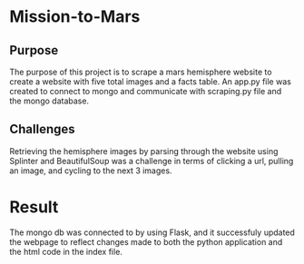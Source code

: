 # Mission-to-Mars


## Purpose
The purpose of this project is to scrape a mars hemisphere website to create a website with five total images and a facts table. An app.py file was created to connect to mongo and communicate with scraping.py file and the mongo database. 

## Challenges
Retrieving the hemisphere images by parsing through the website using Splinter and BeautifulSoup was a challenge in terms of clicking a url, pulling an image, and cycling to the next 3 images.

# Result
The mongo db was connected to by using Flask, and it successfuly updated the webpage to reflect changes made to both the python application and the html code in the index file.
